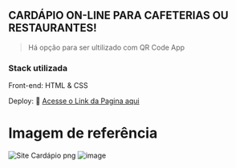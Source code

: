 ## CARDÁPIO ON-LINE PARA CAFETERIAS OU RESTAURANTES!

> Há opção para ser ultilizado com QR Code App

### Stack utilizada 

Front-end: HTML & CSS

Deploy: 🔗 <a href="https://app.netlify.com/sites/jade-faun-5a47da/overview" target="_blank">Acesse o Link da Pagina aqui</a>

# Imagem de referência 

![Site Cardápio png](https://user-images.githubusercontent.com/108701750/185726705-34857747-5eb3-47ec-bc5c-4aea7c4fd485.png)  ![image](https://user-images.githubusercontent.com/108701750/192908715-fda1fd0b-d3a5-4a3f-9628-1a0cad48a01e.png)

 
